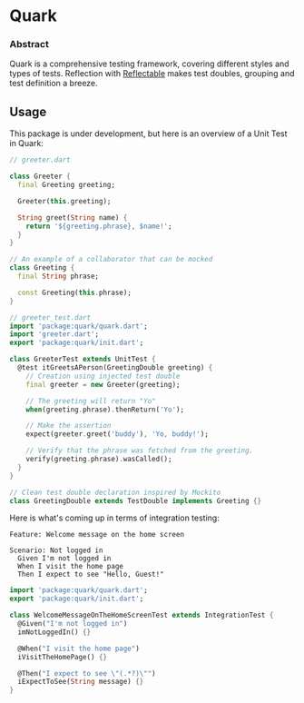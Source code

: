 # Quark

### Abstract

Quark is a comprehensive testing framework, covering different styles and types of tests.
Reflection with [Reflectable](https://pub.dartlang.org/packages/reflectable) makes test doubles,
grouping and test definition a breeze.

## Usage

This package is under development, but here is an overview of a Unit Test in Quark:

```dart
// greeter.dart

class Greeter {
  final Greeting greeting;

  Greeter(this.greeting);

  String greet(String name) {
    return '${greeting.phrase}, $name!';
  }
}

// An example of a collaborator that can be mocked
class Greeting {
  final String phrase;

  const Greeting(this.phrase);
}
```

```dart
// greeter_test.dart
import 'package:quark/quark.dart';
import 'greeter.dart';
export 'package:quark/init.dart';

class GreeterTest extends UnitTest {
  @test itGreetsAPerson(GreetingDouble greeting) {
    // Creation using injected test double
    final greeter = new Greeter(greeting);

    // The greeting will return "Yo"
    when(greeting.phrase).thenReturn('Yo');

    // Make the assertion
    expect(greeter.greet('buddy'), 'Yo, buddy!');

    // Verify that the phrase was fetched from the greeting.
    verify(greeting.phrase).wasCalled();
  }
}

// Clean test double declaration inspired by Mockito
class GreetingDouble extends TestDouble implements Greeting {}
```

Here is what's coming up in terms of integration testing:

```gherkin
Feature: Welcome message on the home screen

Scenario: Not logged in
  Given I'm not logged in
  When I visit the home page
  Then I expect to see "Hello, Guest!"
```

```dart
import 'package:quark/quark.dart';
export 'package:quark/init.dart';

class WelcomeMessageOnTheHomeScreenTest extends IntegrationTest {
  @Given("I'm not logged in")
  imNotLoggedIn() {}

  @When("I visit the home page")
  iVisitTheHomePage() {}

  @Then("I expect to see \"(.*?)\"")
  iExpectToSee(String message) {}
}
```
